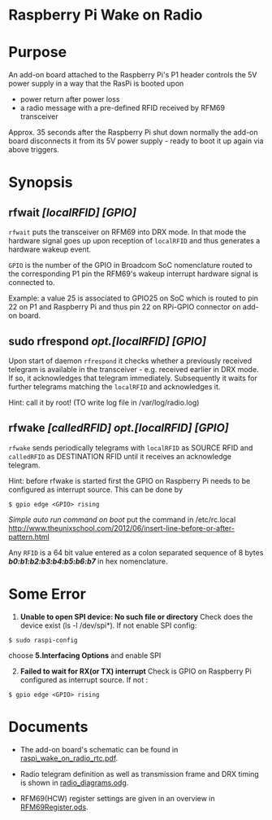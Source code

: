 Raspberry Pi Wake on Radio
==========================

# Purpose

An add-on board attached to the Raspberry Pi's P1 header controls the 5V power
supply in a way that the RasPi is booted upon

* power return after power loss
* a radio message with a pre-defined RFID received by RFM69 transceiver

Approx. 35 seconds after the Raspberry Pi shut down normally the add-on board disconnects
it from its 5V power supply - ready to boot it up again via above triggers.

# Synopsis

## rfwait <I>[localRFID] [GPIO]</I>

`rfwait` puts the transceiver on RFM69 into DRX mode. In that mode the hardware
signal goes up upon reception of `localRFID` and thus generates a hardware
wakeup event.

`GPIO` is the number of the GPIO in Broadcom SoC nomenclature routed to the
corresponding P1 pin the RFM69's wakeup interrupt hardware signal is connected to.

Example: a value 25 is associated to GPIO25 on SoC which is routed to pin 22 on P1
and Raspberry Pi and thus pin 22 on RPi-GPIO connector on add-on board.

## sudo rfrespond <I>opt.[localRFID] [GPIO]</I>

Upon start of daemon `rfrespond` it checks whether a previously received telegram
is available in the transceiver - e.g. received earlier in DRX mode.
If so, it acknowledges that telegram immediately. Subsequently it waits for
further telegrams matching the `localRFID` and acknowledges it.

Hint: call it by root! (TO write log file in /var/log/radio.log)

## rfwake <I>[calledRFID] opt.[localRFID] [GPIO]</I>

`rfwake` sends periodically telegrams with `localRFID` as SOURCE RFID and
`calledRFID` as DESTINATION RFID until it receives an acknowledge telegram.

Hint: before rfwake is started first the GPIO on Raspberry Pi needs to be configured as interrupt source. This can be done by
```shell
$ gpio edge <GPIO> rising
```

*Simple auto run command on boot*
put the command in /etc/rc.local
http://www.theunixschool.com/2012/06/insert-line-before-or-after-pattern.html

Any `RFID` is a 64 bit value entered as a colon separated sequence of 8 bytes
<B><I>b0:b1:b2:b3:b4:b5:b6:b7</I></B> in hex nomenclature.

# Some Error

1. **Unable to open SPI device: No such file or directory**
Check does the device exist (ls -l /dev/spi*).
If not enable SPI config:
```shell
$ sudo raspi-config
```
choose **5.Interfacing Options** and enable SPI

2. **Failed to wait for RX(or TX) interrupt**
Check is GPIO on Raspberry Pi configured as interrupt source.
If not :
```shell
$ gpio edge <GPIO> rising
```

# Documents

* The add-on board's schematic can be found in
[raspi_wake_on_radio_rtc.pdf](./Documents/raspi_wake_on_radio_rtc.pdf).

* Radio telegram definition as well as transmission frame and DRX timing is shown in
[radio_diagrams.odg](./Documents/radio_diagrams.odg).

* RFM69(HCW) register settings are given in an overview in
[RFM69Register.ods](./Documents/RFM69Register.ods).
